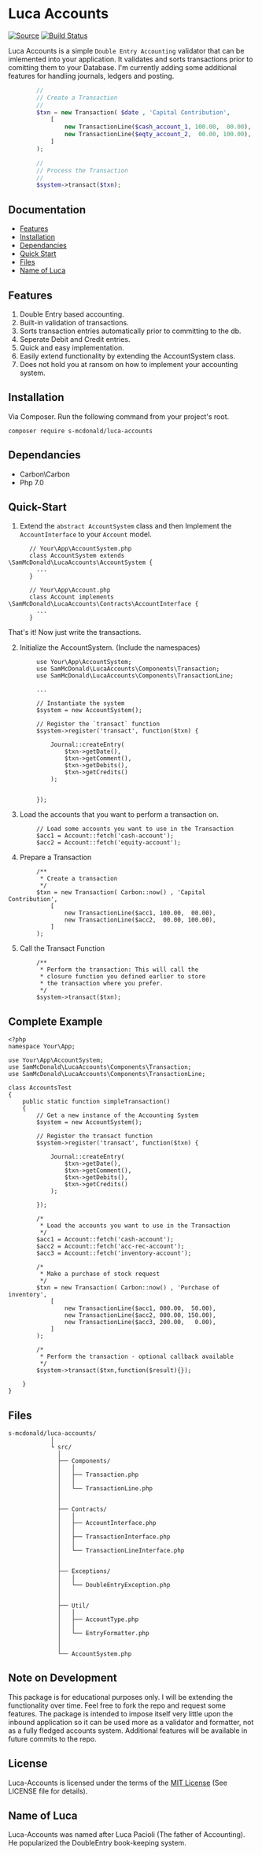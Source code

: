 # Luca Accounts
[![Source](https://img.shields.io/badge/source-S_McDonald-blue.svg)](https://github.com/s-mcdonald/LucaAccounts)
[![Build Status](https://travis-ci.org/s-mcdonald/LucaAccounts.svg?branch=master)](https://travis-ci.org/s-mcdonald/LucaAccounts)

Luca Accounts is a simple `Double Entry Accounting` validator that can be imlemented into your application. It validates and sorts transactions prior to comitting them to your Database. I'm currently adding some additional features for handling journals, ledgers and posting. 

```php
        //
        // Create a Transaction
        //
        $txn = new Transaction( $date , 'Capital Contribution', 
            [
                new TransactionLine($cash_account_1, 100.00,  00.00),
                new TransactionLine($eqty_account_2,  00.00, 100.00),                
            ]
        );

        //
        // Process the Transaction
        //
        $system->transact($txn);

```



## Documentation

* [Features](#features)
* [Installation](#installation)
* [Dependancies](#dependancies)
* [Quick Start](#quick-start)
* [Files](#files)
* [Name of Luca](#thename)


<a name="features"></a>
## Features

1) Double Entry based accounting.
2) Built-in validation of transactions.
3) Sorts transaction entries automatically prior to committing to the db.
4) Seperate Debit and Credit entries.
5) Quick and easy implementation.
6) Easily extend functionality by extending the AccountSystem class.
7) Does not hold you at ransom on how to implement your accounting system.


<a name="installation"></a>
## Installation

Via Composer. Run the following command from your project's root.

```
composer require s-mcdonald/luca-accounts
```



<a name="dependancies"></a>
## Dependancies

*  Carbon\Carbon
*  Php 7.0


<a name="quick-start"></a>
## Quick-Start

1)  Extend the `abstract AccountSystem` class and then Implement the `AccountInterface` to your `Account` model.

```
      // Your\App\AccountSystem.php
      class AccountSystem extends \SamMcDonald\LucaAccounts\AccountSystem {
        ...
      }

      // Your\App\Account.php
      class Account implements \SamMcDonald\LucaAccounts\Contracts\AccountInterface {
        ...
      }
```

That's it! Now just write the transactions.

2) Initialize the AccountSystem. (Include the namespaces)

```
        use Your\App\AccountSystem;
        use SamMcDonald\LucaAccounts\Components\Transaction;
        use SamMcDonald\LucaAccounts\Components\TransactionLine;
        
        ...

        // Instantiate the system
        $system = new AccountSystem();

        // Register the `transact` function
        $system->register('transact', function($txn) {

            Journal::createEntry(
                $txn->getDate(),
                $txn->getComment(),
                $txn->getDebits(),
                $txn->getCredits()              
            );  


        });
```

3) Load the accounts that you want to perform a transaction on.

```
        // Load some accounts you want to use in the Transaction
        $acc1 = Account::fetch('cash-account');
        $acc2 = Account::fetch('equity-account');
```

4) Prepare a Transaction

```
        /**
         * Create a transaction
         */
        $txn = new Transaction( Carbon::now() , 'Capital Contribution', 
            [
                new TransactionLine($acc1, 100.00,  00.00),
                new TransactionLine($acc2,  00.00, 100.00),                
            ]
        );

```

5. Call the Transact Function

```
        /**
         * Perform the transaction: This will call the
         * closure function you defined earlier to store
         * the transaction where you prefer.
         */
        $system->transact($txn);

```


## Complete Example

```
<?php 
namespace Your\App;

use Your\App\AccountSystem;
use SamMcDonald\LucaAccounts\Components\Transaction;
use SamMcDonald\LucaAccounts\Components\TransactionLine;

class AccountsTest 
{
    public static function simpleTransaction() 
    {
        // Get a new instance of the Accounting System
        $system = new AccountSystem();

        // Register the transact function
        $system->register('transact', function($txn) {

            Journal::createEntry(
                $txn->getDate(),
                $txn->getComment(),
                $txn->getDebits(),
                $txn->getCredits()              
            );  

        });

        /*
         * Load the accounts you want to use in the Transaction
         */
        $acc1 = Account::fetch('cash-account'); 
        $acc2 = Account::fetch('acc-rec-account'); 
        $acc3 = Account::fetch('inventory-account'); 

        /*
         * Make a purchase of stock request
         */
        $txn = new Transaction( Carbon::now() , 'Purchase of inventory', 
            [
                new TransactionLine($acc1, 000.00,  50.00),
                new TransactionLine($acc2, 000.00, 150.00),
                new TransactionLine($acc3, 200.00,   0.00),                 
            ]
        );

        /*
         * Perform the transaction - optional callback available
         */
        $system->transact($txn,function($result){});

    } 
}

```




<a name="files"></a>
## Files

```
s-mcdonald/luca-accounts/
            │    
            └ src/
              │    
              ├── Components/
              │   │
              │   ├── Transaction.php
              │   │            
              │   └── TransactionLine.php
              │            
              │            
              ├── Contracts/
              │   │
              │   ├── AccountInterface.php
              │   │            
              │   ├── TransactionInterface.php
              │   │
              │   └── TransactionLineInterface.php
              │            
              │  
              ├── Exceptions/
              │   │
              │   └── DoubleEntryException.php
              │
              │    
              ├── Util/
              │   │
              │   ├── AccountType.php
              │   │            
              │   └── EntryFormatter.php
              │
              │
              └── AccountSystem.php

```

## Note on Development 

This package is for educational purposes only.
I will be extending the functionality over time. Feel free to fork the repo and request some features.
The package is intended to impose itself very little upon the inbound application so it can be used more as a validator and formatter, not as a fully fledged accounts system. Additional features will be available in future commits to the repo.


## License

Luca-Accounts is licensed under the terms of the [MIT License](http://opensource.org/licenses/MIT)
(See LICENSE file for details).


## Name of Luca
<a name="thename"></a>
Luca-Accounts was named after Luca Pacioli (The father of Accounting). He popularized the DoubleEntry book-keeping system.